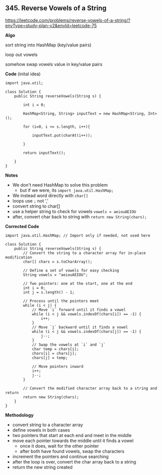 ## 345. Reverse Vowels of a String

https://leetcode.com/problems/reverse-vowels-of-a-string/?envType=study-plan-v2&envId=leetcode-75

**Algo**

sort string into HashMap (key/value pairs)

loop out vowels

somehow swap vowels value in key/value pairs 

**Code** (inital idea)

```
import java.util;

class Solution {
    public String reverseVowels(String s) {
        
        int i = 0;

        HashMap<String, String> inputText = new HashMap<String, Int>();

        for (i=0, i <= s.length, i++){
        
            inputText.put(charAt(i++));

        }

        return inputText();

    }
}
```

**Notes**
* We don't need HashMap to solve this problem
    * but if we were, its `import java.util.HashMap;`
* We instead word directly with `char[]`
* loops use `;` not ','
* convert string to char[]
* use a helper string to check for vowels `vowels = aeiouAEIOU`
* after, convert char back to string with `return new String(chars);`

**Corrected Code**
```
import java.util.HashMap; // Import only if needed, not used here

class Solution {
    public String reverseVowels(String s) {
        // Convert the string to a character array for in-place modification
        char[] chars = s.toCharArray();
        
        // Define a set of vowels for easy checking
        String vowels = "aeiouAEIOU";
        
        // Two pointers: one at the start, one at the end
        int i = 0;
        int j = s.length() - 1;
        
        // Process until the pointers meet
        while (i < j) {
            // Move `i` forward until it finds a vowel
            while (i < j && vowels.indexOf(chars[i]) == -1) {
                i++;
            }
            // Move `j` backward until it finds a vowel
            while (i < j && vowels.indexOf(chars[j]) == -1) {
                j--;
            }
            // Swap the vowels at `i` and `j`
            char temp = chars[i];
            chars[i] = chars[j];
            chars[j] = temp;

            // Move pointers inward
            i++;
            j--;
        }
        
        // Convert the modified character array back to a string and return
        return new String(chars);
    }
}
```

**Methodology**

* convert string to a character array
* define vowels in both cases
* two pointers that start at each end and meet in the middle
* move each pointer towards the middle until it finds a vowel
    * once it does, wait for the other pointer
    * after both have found vowels, swap the characters
* increment the pointers and continue searching
* after the loop is over, convert the char array back to a string
* return the new string created
